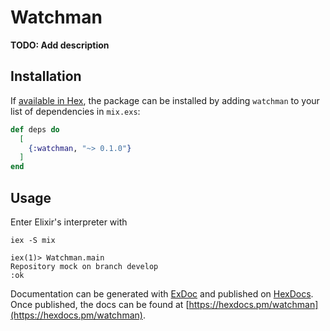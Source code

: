 # Watchman

**TODO: Add description**

## Installation

If [available in Hex](https://hex.pm/docs/publish), the package can be installed
by adding `watchman` to your list of dependencies in `mix.exs`:

```elixir
def deps do
  [
    {:watchman, "~> 0.1.0"}
  ]
end
```

## Usage
Enter Elixir's interpreter with

```
iex -S mix
```
```
iex(1)> Watchman.main
Repository mock on branch develop
:ok
```

Documentation can be generated with [ExDoc](https://github.com/elixir-lang/ex_doc)
and published on [HexDocs](https://hexdocs.pm). Once published, the docs can
be found at [https://hexdocs.pm/watchman](https://hexdocs.pm/watchman).

